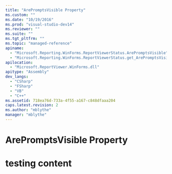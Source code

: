 ```yaml
---
title: "ArePromptsVisible Property"
ms.custom: ""
ms.date: "10/19/2016"
ms.prod: "visual-studio-dev14"
ms.reviewer: ""
ms.suite: ""
ms.tgt_pltfrm: ""
ms.topic: "managed-reference"
apiname: 
  - "Microsoft.Reporting.WinForms.ReportViewerStatus.ArePromptsVisible"
  - "Microsoft.Reporting.WinForms.ReportViewerStatus.get_ArePromptsVisible"
apilocation: 
  - "Microsoft.ReportViewer.WinForms.dll"
apitype: "Assembly"
dev_langs: 
  - "CSharp"
  - "FSharp"
  - "VB"
  - "C++"
ms.assetid: 718ea76d-733a-4f55-a167-c848dfaaa204
caps.latest.revision: 2
ms.author: "mblythe"
manager: "mblythe"
---
```

# ArePromptsVisible Property
# testing content